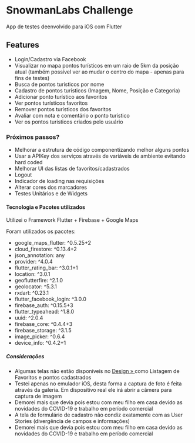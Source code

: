 # SnowmanLabs Challenge

App de testes deenvolvido para iOS com Flutter


## Features
 - Login/Cadastro via Facebook
 - Visualizar no mapa pontos turísticos em um raio de 5km da posição atual (também possível ver ao mudar o centro do mapa - apenas para fins de testes)
 - Busca de pontos turísticos por nome
 - Cadastro de pontos turísticos (Imagem, Nome, Posição e Categoria)
 - Adicionar ponto turístico aos favoritos
 - Ver pontos turísticos favoritos
 - Remover pontos turísticos dos favoritos
 - Avaliar com nota e comentário o ponto turístico
 - Ver os pontos turisticos criados pelo usuário
 
 ### Próximos passos?
  - Melhorar a estrutura de código componentizando melhor alguns pontos
  - Usar a APIKey dos serviços através de variáveis de ambiente evitando hard coded
  - Melhorar UI das listas de favoritos/cadastrados
  - Logout
  - Indicador de loading nas requisições
  - Alterar cores dos marcadores
  - Testes Unitários e de Widgets
 
 #### Tecnologia e Pacotes utilizados
 
Utilizei o Framework Flutter + Firebase + Google Maps

Foram utilizados os pacotes:
 - google_maps_flutter: ^0.5.25+2
 - cloud_firestore: ^0.13.4+2
 - json_annotation: any
 - provider: ^4.0.4
 - flutter_rating_bar: ^3.0.1+1
 - location: ^3.0.1
 - geoflutterfire: ^2.1.0
 - geolocator: ^5.3.1
 - rxdart: ^0.23.1
 - flutter_facebook_login: ^3.0.0
 - firebase_auth: ^0.15.5+3
 - flutter_typeahead: ^1.8.0
 - uuid: ^2.0.4
 - firebase_core: ^0.4.4+3
 - firebase_storage: ^3.1.5
 - image_picker: ^0.6.4
 - device_info: ^0.4.2+1
 
##### Considerações
 - Algumas telas não estão disponíveis no <a href="https://invis.io/84URZA9RTQF">
        Design »
    </a> como Listagem de Favoritos e pontos cadastrados
 - Testei apenas no emulador iOS, desta forma a captura de foto é feita através da galeria. Em dispositivo real ele irá abrir a câmera para captura de imagem
 - Demorei mais que devia pois estou com meu filho em casa devido as novidades do COVID-19 e trabalho em período comercial
 - A tela de formulário de cadastro não condiz exatamente com as User Stories (divergência de campos e informações)
 - Demorei mais que devia pois estou com meu filho em casa devido as novidades do COVID-19 e trabalho em período comercial

